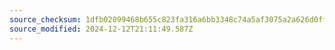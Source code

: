 ```yaml
---
source_checksum: 1dfb02099468b655c823fa316a6bb3348c74a5af3075a2a626d0ffbb7f660802
source_modified: 2024-12-12T21:11:49.587Z
---
```


